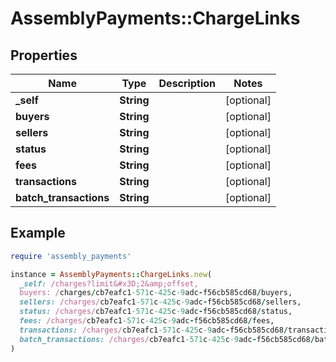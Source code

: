 # AssemblyPayments::ChargeLinks

## Properties

| Name | Type | Description | Notes |
| ---- | ---- | ----------- | ----- |
| **_self** | **String** |  | [optional] |
| **buyers** | **String** |  | [optional] |
| **sellers** | **String** |  | [optional] |
| **status** | **String** |  | [optional] |
| **fees** | **String** |  | [optional] |
| **transactions** | **String** |  | [optional] |
| **batch_transactions** | **String** |  | [optional] |

## Example

```ruby
require 'assembly_payments'

instance = AssemblyPayments::ChargeLinks.new(
  _self: /charges?limit&#x3D;2&amp;offset,
  buyers: /charges/cb7eafc1-571c-425c-9adc-f56cb585cd68/buyers,
  sellers: /charges/cb7eafc1-571c-425c-9adc-f56cb585cd68/sellers,
  status: /charges/cb7eafc1-571c-425c-9adc-f56cb585cd68/status,
  fees: /charges/cb7eafc1-571c-425c-9adc-f56cb585cd68/fees,
  transactions: /charges/cb7eafc1-571c-425c-9adc-f56cb585cd68/transactions,
  batch_transactions: /charges/cb7eafc1-571c-425c-9adc-f56cb585cd68/batch_transactions
)
```

